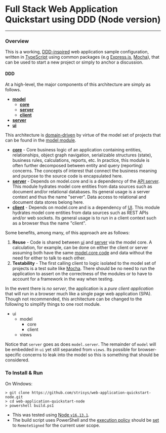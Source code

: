 # Full Stack Web Application Quickstart using DDD (Node version)

---

### Overview

This is a working, [DDD-inspired](https://en.wikipedia.org/wiki/Domain-driven_design) web application sample configuration, written in [TypeScript](https://www.typescriptlang.org/) using common packages (e.g [Express.js](http://expressjs.com/), [Mocha](https://mochajs.org/)), that can be used to start a new project or simply to anchor a discussion.  

#### DDD

At a high-level, the major components of this architecture are simply as follows.

- [**model**](./src/model)
	- [**core**](./src/model/core/src)
	- [**server**](./src/model/server/src)
	- [**client**](./src/model/client/src)
- [**server**](./src/server/src)
- [**ui**](./src/ui/src)

This architecture is [domain-driven](https://en.wikipedia.org/wiki/Domain-driven_design) by virtue of the model set of projects that can be found in the [model module](./src/model).  

- [**core**](./src/model/core/src) - Core business logic of an application containing entities, relationships, object graph navigation, serializable structures (state), business rules, calculations, reports, etc. In practice, this module is often further decomposed between entity and query (reporting) concerns.  The concepts of interest that connect the business meaning and purpose to the source code is encapsulated here.
- [**server**](./src/model/server/src) - Depends on model.core and is a dependency of the [API server](./src/server).  This module hydrates model core entities from data sources such as document and/or relational databases.  Its general usage is a server context and thus the name "server".  Data access to relational and document data stores belong here.
- [**client**](./src/model/client/src) - Depends on model.core and is a dependency of [UI](./src/ui). This module hydrates model core entities from data sources such as REST APIs and/or web sockets.  Its general usage is to run in a client context such as a browser thus the name "client".

Some benefits, among many, of this approach are as follows:

1. **Reuse** - Code is shared between [ui](./src/ui) and [server](./src/server) via the model core.  A calculation, for example, can be done on either the client or server assuming both have the same [model.core code](./src/model/core/src) and data without the need for either to talk to each other.
2. **Testability** - The first calling client to logic isolated to the model set of projects is a test suite like [Mocha](https://mochajs.org/).  There should be no need to run the application to assert on the correctness of the modules or to have to account for a framework in the way when testing.  

In the event there is *no server*, the application is a *pure client application* that will run in a browser much like a single page web application (SPA).  Though not recommended, this architecture can be changed to the following to simplify things to one root module.

- ui
	- model
		- core
		- client
	- views

Notice that `server` goes as does `model.server`.  The remainder of `model` will be embedded in `ui` yet still separated from `views`.  Its possible for browser-specific concerns to leak into the model so this is something that should be considered.

### To Install & Run

On Windows:

	> git clone https://github.com/strisys/web-application-quickstart-node.git
	> cd web-application-quickstart-node
	> powershell build.ps1

- This was tested using [Node `v16.13.1`](https://nodejs.org/download/release/v16.13.2/).  
- The build script uses PowerShell and the [execution policy](https://docs.microsoft.com/en-us/powershell/module/microsoft.powershell.core/about/about_execution_policies?view=powershell-7.2#managing-the-execution-policy-with-powershell) should be [set](https://docs.microsoft.com/en-us/powershell/module/microsoft.powershell.security/set-executionpolicy?view=powershell-7.2) to `RemoteSigned` for the current user scope.
